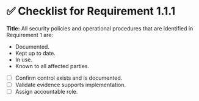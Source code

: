 # ✅ Checklist for Requirement 1.1.1

**Title:** All security policies and operational procedures that are identified in Requirement 1 are:
- Documented. 
- Kept up to date. 
- In use. 
- Known to all affected parties.

- [ ] Confirm control exists and is documented.
- [ ] Validate evidence supports implementation.
- [ ] Assign accountable role.
